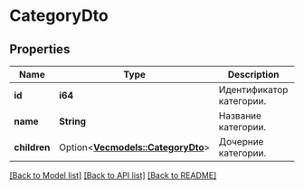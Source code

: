 # CategoryDto

## Properties

Name | Type | Description | Notes
------------ | ------------- | ------------- | -------------
**id** | **i64** | Идентификатор категории. | 
**name** | **String** | Название категории. | 
**children** | Option<[**Vec<models::CategoryDto>**](CategoryDTO.md)> | Дочерние категории. | [optional]

[[Back to Model list]](../README.md#documentation-for-models) [[Back to API list]](../README.md#documentation-for-api-endpoints) [[Back to README]](../README.md)


